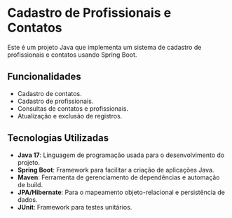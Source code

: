 # Cadastro de Profissionais e Contatos

Este é um projeto Java que implementa um sistema de cadastro de profissionais e contatos usando Spring Boot.

## Funcionalidades

- Cadastro de contatos.
- Cadastro de profissionais.
- Consultas de contatos e profissionais.
- Atualização e exclusão de registros.

## Tecnologias Utilizadas

- **Java 17**: Linguagem de programação usada para o desenvolvimento do projeto.
- **Spring Boot**: Framework para facilitar a criação de aplicações Java.
- **Maven**: Ferramenta de gerenciamento de dependências e automação de build.
- **JPA/Hibernate**: Para o mapeamento objeto-relacional e persistência de dados.
- **JUnit**: Framework para testes unitários.

